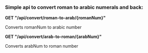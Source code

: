 ### Simple api to convert roman to arabic numerals and back: 



**GET "/api/convert/roman-to-arab/{romanNum}"**

Converts romanNum to arabic number

**GET "/api/convert/arab-to-roman/{arabNum}"**  

Converts arabNum to roman number 